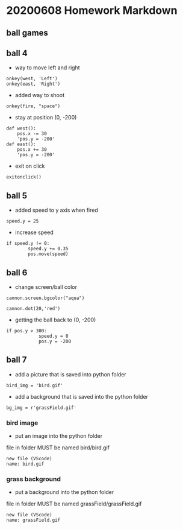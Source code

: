 # 20200608 Homework Markdown
## ball games

## ball 4
- way to move left and right
```
onkey(west, 'Left')
onkey(east, 'Right')
```
- added way to shoot
```
onkey(fire, "space")
```
- stay at position (0, -200)
```
def west():
    pos.x -= 30
    'pos.y = -200'
def east():
    pos.x += 30
    'pos.y = -200'
```
- exit on click
```
exitonclick()
```
## ball 5
- added speed to y axis when fired
```
speed.y = 25
```
- increase speed
```
if speed.y != 0:
        speed.y += 0.35
        pos.move(speed)
```
## ball 6
- change screen/ball color
```
cannon.screen.bgcolor("aqua")
```
```
cannon.dot(20,'red')
```
- getting the ball back to (0, -200)
```
if pos.y > 300:
            speed.y = 0
            pos.y = -200
```
## ball 7
- add a picture that is saved into python folder
```
bird_img = 'bird.gif'
```
- add a background that is saved into the python folder
```
bg_img = r'grassField.gif'
```
### bird image
- put an image into the python folder

file in folder MUST be named bird/bird.gif
```
new file (VScode)
name: bird.gif
```
### grass background
- put a background into the python folder

file in folder MUST be named grassField/grassField.gif
```
new file (VScode)
name: grassField.gif
```
